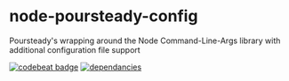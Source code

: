 # node-poursteady-config
Poursteady's wrapping around the Node Command-Line-Args library with additional configuration file support

[![codebeat badge](https://codebeat.co/badges/c7122139-3b83-48d2-9dcd-cbc16b852a77)](https://codebeat.co/projects/github-com-steadyequipment-node-poursteady-config)
[![dependancies](https://david-dm.org/steadyequipment/node-poursteady-config.svg)](https://david-dm.org/steadyequipment/node-poursteady-config)
